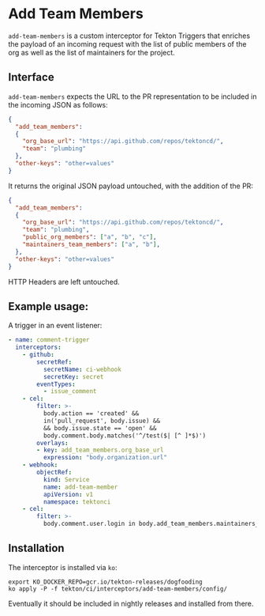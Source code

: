 # Add Team Members

`add-team-members` is a custom interceptor for Tekton Triggers that enriches the
payload of an incoming request with the list of public members of the org as well
as the list of maintainers for the project.

## Interface

`add-team-members` expects the URL to the PR representation to be included in the
incoming JSON as follows:

```json
{
  "add_team_members":
  {
    "org_base_url": "https://api.github.com/repos/tektoncd/",
    "team": "plumbing"
  },
  "other-keys": "other=values"
}
```

It returns the original JSON payload untouched, with the addition of the PR:

```json
{
  "add_team_members":
  {
    "org_base_url": "https://api.github.com/repos/tektoncd/",
    "team": "plumbing",
    "public_org_members": ["a", "b", "c"],
    "maintainers_team_members": ["a", "b"],
  },
  "other-keys": "other=values"
}
```

HTTP Headers are left untouched.

## Example usage:

A trigger in an event listener:

```yaml
- name: comment-trigger
  interceptors:
    - github:
        secretRef:
          secretName: ci-webhook
          secretKey: secret
        eventTypes:
          - issue_comment
    - cel:
        filter: >-
          body.action == 'created' &&
          in('pull_request', body.issue) &&
          && body.issue.state == 'open' &&
          body.comment.body.matches('^/test($| [^ ]*$)')
        overlays:
        - key: add_team_members.org_base_url
          expression: "body.organization.url"
    - webhook:
        objectRef:
          kind: Service
          name: add-team-member
          apiVersion: v1
          namespace: tektonci
    - cel:
        filter: >-
          body.comment.user.login in body.add_team_members.maintainers_team_members
```

## Installation

The interceptor is installed via `ko`:
```
export KO_DOCKER_REPO=gcr.io/tekton-releases/dogfooding
ko apply -P -f tekton/ci/interceptors/add-team-members/config/
```

Eventually it should be included in nightly releases and installed from there.
